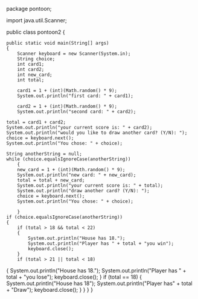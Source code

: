package pontoon;

import java.util.Scanner;

public class pontoon2 {
	
	
	public static void main(String[] args)
	{
		Scanner keyboard = new Scanner(System.in);
		String choice;
		int card1;
		int card2;
		int new_card;
		int total;
		
		card1 = 1 + (int)(Math.random() * 9);
		System.out.println("first card: " + card1);
		
		card2 = 1 + (int)(Math.random() * 9);
		System.out.println("second card: " + card2);
		
	total = card1 + card2;
	System.out.println("your current score is: " + card2);
	System.out.println("would you like to draw another card? (Y/N): ");
	choice = keyboard.next();
	System.out.println("You chose: " + choice);
	
	String anotherString = null;
	while (choice.equalsIgnoreCase(anotherString))
		{
		new_card = 1 + (int)(Math.random() * 9);
		System.out.println("new card: " + new_card);
		total = total + new_card;
		System.out.println("your current score is: " + total);
		System.out.println("draw another card? (Y/N): ");
		choice = keyboard.next();
		System.out.println("You chose: " + choice);
		
		}
	if (choice.equalsIgnoreCase(anotherString))
	{
		if (total > 18 && total < 22)
		{
			System.out.println("House has 18.");
			System.out.println("Player has " + total + "you win");
			keyboard.close();
		}
		if (total > 21 || total < 18)
{
	System.out.println("House has 18.");
	System.out.println("Player has " + total + "you lose");
	keyboard.close();
}
       if (total == 18)
{
	System.out.println("House has 18");
	System.out.println("Player has" + total + "Draw");
	keyboard.close();
}
}
}
		}
	
